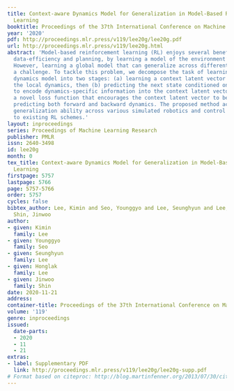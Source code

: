 ```yaml
---
title: Context-aware Dynamics Model for Generalization in Model-Based Reinforcement
  Learning
booktitle: Proceedings of the 37th International Conference on Machine Learning
year: '2020'
pdf: http://proceedings.mlr.press/v119/lee20g/lee20g.pdf
url: http://proceedings.mlr.press/v119/lee20g.html
abstract: 'Model-based reinforcement learning (RL) enjoys several benefits, such as
  data-efficiency and planning, by learning a model of the environment’s dynamics.
  However, learning a global model that can generalize across different dynamics remains
  a challenge. To tackle this problem, we decompose the task of learning a global
  dynamics model into two stages: (a) learning a context latent vector that captures
  the local dynamics, then (b) predicting the next state conditioned on it. In order
  to encode dynamics-specific information into the context latent vector, we introduce
  a novel loss function that encourages the context latent vector to be useful for
  predicting both forward and backward dynamics. The proposed method achieves superior
  generalization ability across various simulated robotics and control tasks, compared
  to existing RL schemes.'
layout: inproceedings
series: Proceedings of Machine Learning Research
publisher: PMLR
issn: 2640-3498
id: lee20g
month: 0
tex_title: Context-aware Dynamics Model for Generalization in Model-Based Reinforcement
  Learning
firstpage: 5757
lastpage: 5766
page: 5757-5766
order: 5757
cycles: false
bibtex_author: Lee, Kimin and Seo, Younggyo and Lee, Seunghyun and Lee, Honglak and
  Shin, Jinwoo
author:
- given: Kimin
  family: Lee
- given: Younggyo
  family: Seo
- given: Seunghyun
  family: Lee
- given: Honglak
  family: Lee
- given: Jinwoo
  family: Shin
date: 2020-11-21
address: 
container-title: Proceedings of the 37th International Conference on Machine Learning
volume: '119'
genre: inproceedings
issued:
  date-parts:
  - 2020
  - 11
  - 21
extras:
- label: Supplementary PDF
  link: http://proceedings.mlr.press/v119/lee20g/lee20g-supp.pdf
# Format based on citeproc: http://blog.martinfenner.org/2013/07/30/citeproc-yaml-for-bibliographies/
---
```

